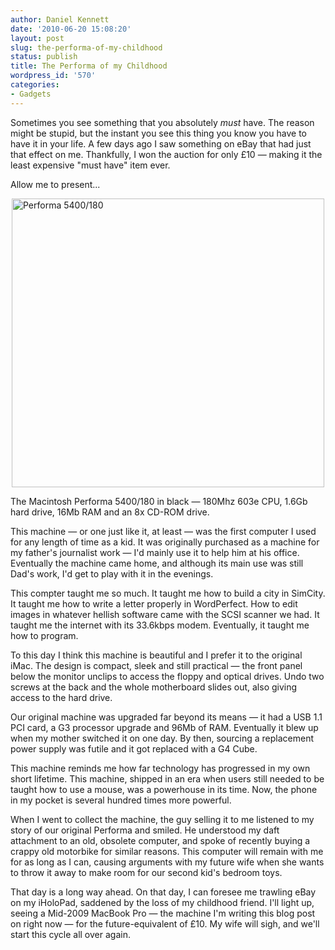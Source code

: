 ```yaml
---
author: Daniel Kennett
date: '2010-06-20 15:08:20'
layout: post
slug: the-performa-of-my-childhood
status: publish
title: The Performa of my Childhood
wordpress_id: '570'
categories:
- Gadgets
---
```


<p>Sometimes you see something that you absolutely <em>must</em> have. The reason might be stupid, but the instant you see this thing you know you have to have it in your life. A few days ago I saw something on eBay that had just that effect on me. Thankfully, I won the auction for only £10 — making it the least expensive "must have" item ever.</p>
<p>Allow me to present...</p>
<p><a href="http://farm5.static.flickr.com/4071/4716708187_4a728c5cb1_b.jpg"><img style="display: block; margin-left: auto; margin-right: auto;" src="http://farm5.static.flickr.com/4071/4716708187_4a728c5cb1.jpg" border="0" alt="Performa 5400/180" width="500" height="462" /></a></p>
<p>The Macintosh Performa 5400/180 in black — 180Mhz 603e CPU, 1.6Gb hard drive, 16Mb RAM and an 8x CD-ROM drive.</p>
<p>This machine — or one just like it, at least — was the first computer I used for any length of time as a kid. It was originally purchased as a machine for my father's journalist work — I'd mainly use it to help him at his office. Eventually the machine came home, and although its main use was still Dad's work, I'd get to play with it in the evenings.</p>
<p>This compter taught me so much. It taught me how to build a city in SimCity. It taught me how to write a letter properly in WordPerfect. How to edit images in whatever hellish software came with the SCSI scanner we had. It taught me the internet with its 33.6kbps modem. Eventually, it taught me how to program.</p>
<p>To this day I think this machine is beautiful and I prefer it to the original iMac. The design is compact, sleek and still practical — the front panel below the monitor unclips to access the floppy and optical drives. Undo two screws at the back and the whole motherboard slides out, also giving access to the hard drive.</p>
<p>Our original machine was upgraded far beyond its means — it had a USB 1.1 PCI card, a G3 processor upgrade and 96Mb of RAM. Eventually it blew up when my mother switched it on one day. By then, sourcing a replacement power supply was futile and it got replaced with a G4 Cube.</p>
<p>This machine reminds me how far technology has progressed in my own short lifetime. This machine, shipped in an era when users still needed to be taught how to use a mouse, was a powerhouse in its time. Now, the phone in my pocket is several hundred times more powerful.</p>
<p>When I went to collect the machine, the guy selling it to me listened to my story of our original Performa and smiled. He understood my daft attachment to an old, obsolete computer, and spoke of recently buying a crappy old motorbike for similar reasons. This computer will remain with me for as long as I can, causing arguments with my future wife when she wants to throw it away to make room for our second kid's bedroom toys.</p>
<p>That day is a long way ahead. On that day, I can foresee me trawling eBay on my iHoloPad, saddened by the loss of my childhood friend. I'll light up, seeing a Mid-2009 MacBook Pro — the machine I'm writing this blog post on right now — for the future-equivalent of £10. My wife will sigh, and we'll start this cycle all over again.</p>